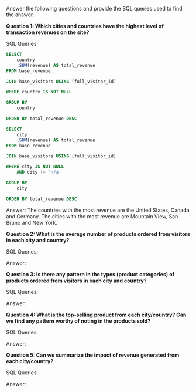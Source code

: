 Answer the following questions and provide the SQL queries used to find the answer.

    
**Question 1: Which cities and countries have the highest level of transaction revenues on the site?**


SQL Queries:

```sql
SELECT 
	country
	,SUM(revenue) AS total_revenue
FROM base_revenue

JOIN base_visitors USING (full_visitor_id)

WHERE country IS NOT NULL

GROUP BY
	country

ORDER BY total_revenue DESC
```

```sql
SELECT 
	city
	,SUM(revenue) AS total_revenue
FROM base_revenue

JOIN base_visitors USING (full_visitor_id)

WHERE city IS NOT NULL
	AND city != 'n/a'

GROUP BY
	city

ORDER BY total_revenue DESC
```

Answer:
The countries with the most revenue are the United States, Canada and Germany.
The cities with the most revenue are Mountain View, San Bruno and New York.




**Question 2: What is the average number of products ordered from visitors in each city and country?**


SQL Queries:



Answer:





**Question 3: Is there any pattern in the types (product categories) of products ordered from visitors in each city and country?**


SQL Queries:



Answer:





**Question 4: What is the top-selling product from each city/country? Can we find any pattern worthy of noting in the products sold?**


SQL Queries:



Answer:





**Question 5: Can we summarize the impact of revenue generated from each city/country?**

SQL Queries:



Answer:







